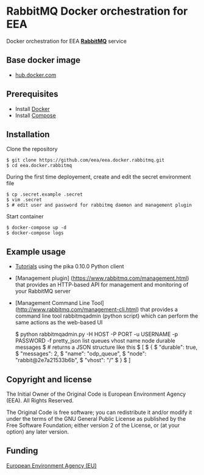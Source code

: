 # RabbitMQ Docker orchestration for EEA

Docker orchestration for EEA [**RabbitMQ**](http://www.rabbitmq.com/) service

## Base docker image

 - [hub.docker.com](https://hub.docker.com/_/rabbitmq/)

## Prerequisites

- Install [Docker](https://docs.docker.com/installation/)
- Install [Compose](https://docs.docker.com/compose/install/)

## Installation

Clone the repository

    $ git clone https://github.com/eea/eea.docker.rabbitmq.git
    $ cd eea.docker.rabbitmq

During the first time deployement, create and edit the secret environment file

    $ cp .secret.example .secret
    $ vim .secret
    $ # edit user and password for rabbitmq daemon and management plugin

Start container

    $ docker-compose up -d
    $ docker-compose logs

## Example usage

- [Tutorials](https://www.rabbitmq.com/getstarted.html) using the pika 0.10.0 Python client
- [Management plugin] (https://www.rabbitmq.com/management.html) that provides an HTTP-based API for management and monitoring of your RabbitMQ server
- [Management Command Line Tool] (http://www.rabbitmq.com/management-cli.html) that provides a command line tool rabbitmqadmin (python script) which can perform the same actions as the web-based UI

    $ python rabbitmqadmin.py -H HOST -P PORT -u USERNAME -p PASSWORD -f pretty_json list queues vhost name node durable messages
    $ # returns a JSON structure like this
    $ [
    $   {
    $     "durable": true,
    $     "messages": 2,
    $     "name": "odp_queue",
    $     "node": "rabbit@2e7a21533b6b",
    $     "vhost": "/"
    $   }
    $ ]

## Copyright and license

The Initial Owner of the Original Code is European Environment Agency (EEA).
All Rights Reserved.

The Original Code is free software;
you can redistribute it and/or modify it under the terms of the GNU
General Public License as published by the Free Software Foundation;
either version 2 of the License, or (at your option) any later
version.

## Funding

[European Environment Agency (EU)](http://eea.europa.eu)
